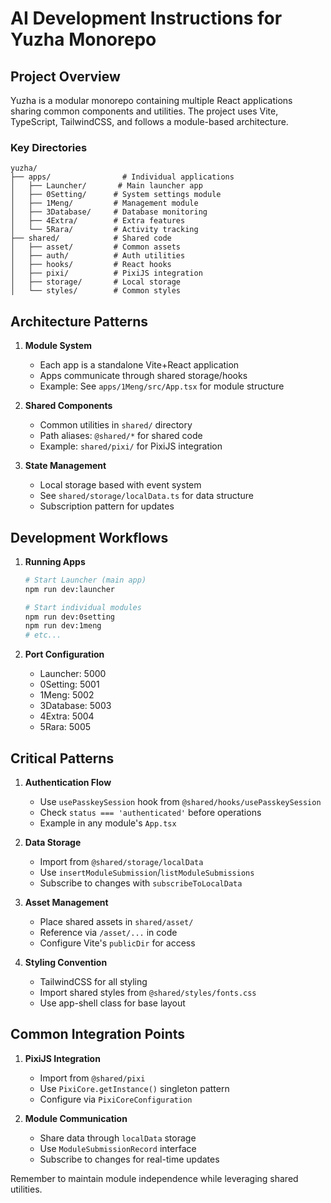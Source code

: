 # AI Development Instructions for Yuzha Monorepo

## Project Overview

Yuzha is a modular monorepo containing multiple React applications sharing common components and utilities. The project uses Vite, TypeScript, TailwindCSS, and follows a module-based architecture.

### Key Directories

```
yuzha/
├── apps/                # Individual applications
│   ├── Launcher/       # Main launcher app
│   ├── 0Setting/      # System settings module
│   ├── 1Meng/         # Management module
│   ├── 3Database/     # Database monitoring
│   ├── 4Extra/        # Extra features
│   └── 5Rara/         # Activity tracking
├── shared/            # Shared code
│   ├── asset/         # Common assets
│   ├── auth/          # Auth utilities
│   ├── hooks/         # React hooks
│   ├── pixi/          # PixiJS integration
│   ├── storage/       # Local storage
│   └── styles/        # Common styles
```

## Architecture Patterns

1. **Module System**
   - Each app is a standalone Vite+React application
   - Apps communicate through shared storage/hooks
   - Example: See `apps/1Meng/src/App.tsx` for module structure

2. **Shared Components**
   - Common utilities in `shared/` directory
   - Path aliases: `@shared/*` for shared code
   - Example: `shared/pixi/` for PixiJS integration

3. **State Management**
   - Local storage based with event system
   - See `shared/storage/localData.ts` for data structure
   - Subscription pattern for updates

## Development Workflows

1. **Running Apps**
   ```bash
   # Start Launcher (main app)
   npm run dev:launcher
   
   # Start individual modules
   npm run dev:0setting
   npm run dev:1meng
   # etc...
   ```

2. **Port Configuration**
   - Launcher: 5000
   - 0Setting: 5001
   - 1Meng: 5002
   - 3Database: 5003
   - 4Extra: 5004
   - 5Rara: 5005

## Critical Patterns

1. **Authentication Flow**
   - Use `usePasskeySession` hook from `@shared/hooks/usePasskeySession`
   - Check `status === 'authenticated'` before operations
   - Example in any module's `App.tsx`

2. **Data Storage**
   - Import from `@shared/storage/localData`
   - Use `insertModuleSubmission`/`listModuleSubmissions`
   - Subscribe to changes with `subscribeToLocalData`

3. **Asset Management**
   - Place shared assets in `shared/asset/`
   - Reference via `/asset/...` in code
   - Configure Vite's `publicDir` for access

4. **Styling Convention**
   - TailwindCSS for all styling
   - Import shared styles from `@shared/styles/fonts.css`
   - Use app-shell class for base layout

## Common Integration Points

1. **PixiJS Integration**
   - Import from `@shared/pixi`
   - Use `PixiCore.getInstance()` singleton pattern
   - Configure via `PixiCoreConfiguration`

2. **Module Communication**
   - Share data through `localData` storage
   - Use `ModuleSubmissionRecord` interface
   - Subscribe to changes for real-time updates

Remember to maintain module independence while leveraging shared utilities.